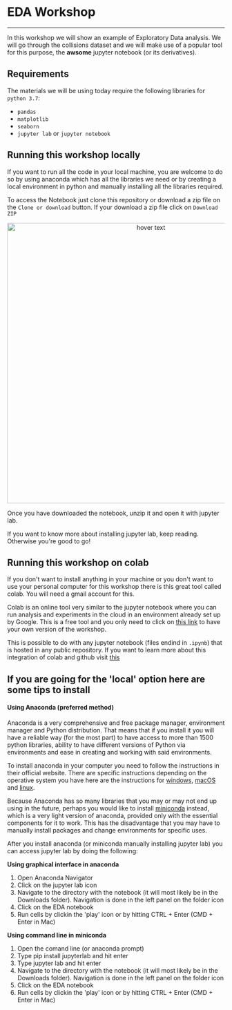 # EDA Workshop
---------------

In this workshop we will show an example of Exploratory Data analysis. We will go through the collisions dataset and we will make use of a popular tool for this purpose, the __awsome__ jupyter notebook (or its derivatives).

## Requirements

The materials we will be using today require the following libraries for `python 3.7`:

* `pandas`
* `matplotlib`
* `seaborn`
* `jupyter lab` or `jupyter notebook`

## Running this workshop locally

If you want to run all the code in your local machine, you are welcome to do so by using anaconda which has all the libraries we need or by creating a local environment in python and manually installing all the libraries required.

To access the Notebook just clone this repository or download a zip file on the `Clone or download` button. If your download a zip file click on `Download ZIP`

<p align="center">
  <img src="https://hostadvice.com/wp-content/uploads/2019/01/how-to-download-install-plugins-and-themes-from-github-1.png" width="650" title="hover text">
</p>

Once you have downloaded the notebook, unzip it and open it with jupyter lab.

If you want to know more about installing jupyter lab, keep reading. Otherwise you're good to go!

## Running this workshop on colab

If you don't want to install anything in your machine or you don't want to use your personal computer for this workshop there is this great tool called colab. You will need a gmail account for this.

Colab is an online tool very similar to the jupyter notebook where you can run analysis and experiments in the cloud in an environment already set up by Google. This is a free tool and you only need to click on [this link](http://colab.research.google.com/github/orbitse/traffic_collisions/blob/master/EDA_traffic_collision_workshop.ipynb) to have your own version of the workshop.

This is possible to do with any jupyter notebook (files endind in `.ipynb`) that is hosted in any public repository. If you want to learn more about this integration of colab and github visit [this](https://colab.research.google.com/github/googlecolab/colabtools/blob/master/notebooks/colab-github-demo.ipynb#scrollTo=Rmai0dD30XzL)

## If you are going for the 'local' option here are some tips to install


#### Using Anaconda (preferred method)

Anaconda is a very comprehensive and free package manager, environment manager and Python distribution. That means that if you install it you will have a reliable way (for the most part) to have access to more than 1500 python libraries, ability to have different versions of Python via environments and ease in creating and working with said environments.  

To install anaconda in your computer you need to follow the instructions in their official website. There are specific instructions depending on the operative system you have here are the instructions for [windows](https://docs.anaconda.com/anaconda/install/windows/), [macOS](https://docs.anaconda.com/anaconda/install/mac-os/) and [linux](https://docs.anaconda.com/anaconda/install/linux/).

Because Anaconda has so many libraries that you may or may not end up using in the future, perhaps you would like to install [miniconda](https://docs.conda.io/en/latest/miniconda.html) instead, which is a very light version of anaconda, provided only with the essential components for it to work. This has the disadvantage that you may have to manually install packages and change environments for specific uses. 

After you install anaconda (or miniconda manually installing jupyter lab) you can access jupyter lab by doing the following:

__Using graphical interface in anaconda__

1. Open Anaconda Navigator
2. Click on the jupyter lab icon
3. Navigate to the directory with the notebook (it will most likely be in the Downloads folder). Navigation is done in the left panel on the folder icon
4. Click on the EDA notebook
5. Run cells by clickin the 'play' icon or by hitting CTRL + Enter (CMD + Enter in Mac)

__Using command line in miniconda__

1. Open the comand line (or anaconda prompt)
2. Type pip install jupyterlab and hit enter
3. Type jupyter lab and hit enter
4. Navigate to the directory with the notebook (it will most likely be in the Downloads folder). Navigation is done in the left panel on the folder icon
5. Click on the EDA notebook
6. Run cells by clickin the 'play' icon or by hitting CTRL + Enter (CMD + Enter in Mac)

